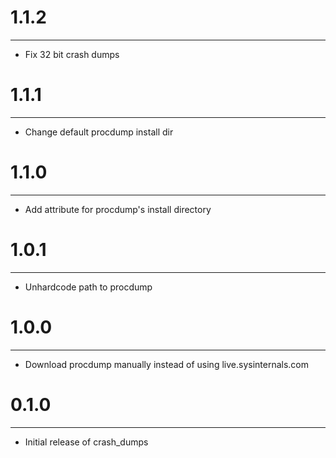 # 1.1.2
-------
- Fix 32 bit crash dumps

# 1.1.1
-------
- Change default procdump install dir

# 1.1.0
-------
- Add attribute for procdump's install directory

# 1.0.1
-------
- Unhardcode path to procdump

# 1.0.0
-------
- Download procdump manually instead of using live.sysinternals.com

# 0.1.0
-------
- Initial release of crash_dumps
